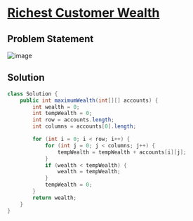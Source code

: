 # [Richest Customer Wealth](https://leetcode.com/problems/richest-customer-wealth/description/)
## Problem Statement
![image](https://github.com/SiddhantKumarMaurya/vigilant-invention/assets/107787014/09d76dbb-998c-41ae-b983-dd5ecae05448)
## Solution
```java
class Solution {
    public int maximumWealth(int[][] accounts) {
        int wealth = 0;
        int tempWealth = 0;
        int row = accounts.length;
        int columns = accounts[0].length;

        for (int i = 0; i < row; i++) {
            for (int j = 0; j < columns; j++) {
                tempWealth = tempWealth + accounts[i][j];
            }
            if (wealth < tempWealth) {
                wealth = tempWealth;
            }
            tempWealth = 0;
        }
        return wealth;
    }
}
```
